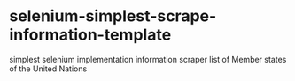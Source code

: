 # selenium-simplest-scrape-information-template

simplest selenium implementation information scraper list of Member states of the United Nations
